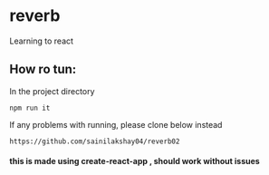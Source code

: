 # reverb
Learning to react
## How ro tun:
 In the project directory
```
npm run it
```

If any problems with running, please clone below instead
```
https://github.com/sainilakshay04/reverb02
```
#### this is made using create-react-app , should work without issues
